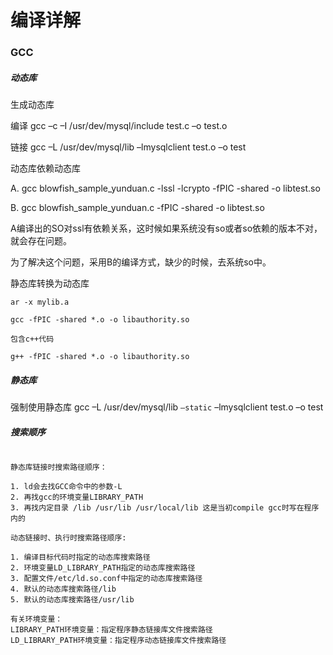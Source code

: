 # 编译详解

### GCC

##### 动态库

生成动态库

编译
gcc –c –I /usr/dev/mysql/include test.c –o test.o


链接
gcc –L /usr/dev/mysql/lib –lmysqlclient test.o –o test


动态库依赖动态库

A. gcc blowfish_sample_yunduan.c -lssl -lcrypto -fPIC -shared -o libtest.so

B. gcc blowfish_sample_yunduan.c -fPIC -shared -o libtest.so

A编译出的SO对ssl有依赖关系，这时候如果系统没有so或者so依赖的版本不对，就会存在问题。

为了解决这个问题，采用B的编译方式，缺少的时候，去系统so中。


静态库转换为动态库

```
ar -x mylib.a

gcc -fPIC -shared *.o -o libauthority.so

包含c++代码

g++ -fPIC -shared *.o -o libauthority.so

```



##### 静态库

强制使用静态库
gcc –L /usr/dev/mysql/lib `–static` –lmysqlclient test.o –o test



##### 搜索顺序

```

静态库链接时搜索路径顺序：

1. ld会去找GCC命令中的参数-L
2. 再找gcc的环境变量LIBRARY_PATH
3. 再找内定目录 /lib /usr/lib /usr/local/lib 这是当初compile gcc时写在程序内的

动态链接时、执行时搜索路径顺序:

1. 编译目标代码时指定的动态库搜索路径
2. 环境变量LD_LIBRARY_PATH指定的动态库搜索路径
3. 配置文件/etc/ld.so.conf中指定的动态库搜索路径
4. 默认的动态库搜索路径/lib
5. 默认的动态库搜索路径/usr/lib

有关环境变量：
LIBRARY_PATH环境变量：指定程序静态链接库文件搜索路径
LD_LIBRARY_PATH环境变量：指定程序动态链接库文件搜索路径



```

